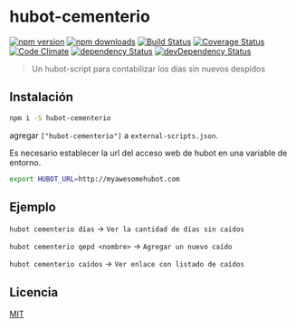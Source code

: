 # hubot-cementerio

[![npm version](https://img.shields.io/npm/v/hubot-cementerio.svg?style=flat-square)](https://www.npmjs.com/package/hubot-cementerio)
[![npm downloads](https://img.shields.io/npm/dm/hubot-cementerio.svg?style=flat-square)](https://www.npmjs.com/package/hubot-cementerio)
[![Build Status](https://img.shields.io/travis/lgaticaq/hubot-cementerio.svg?style=flat-square)](https://travis-ci.org/lgaticaq/hubot-cementerio)
[![Coverage Status](https://img.shields.io/coveralls/lgaticaq/hubot-cementerio/master.svg?style=flat-square)](https://coveralls.io/github/lgaticaq/hubot-cementerio?branch=master)
[![Code Climate](https://img.shields.io/codeclimate/github/lgaticaq/hubot-cementerio.svg?style=flat-square)](https://codeclimate.com/github/lgaticaq/hubot-cementerio)
[![dependency Status](https://img.shields.io/david/lgaticaq/hubot-cementerio.svg?style=flat-square)](https://david-dm.org/lgaticaq/hubot-cementerio#info=dependencies)
[![devDependency Status](https://img.shields.io/david/dev/lgaticaq/hubot-cementerio.svg?style=flat-square)](https://david-dm.org/lgaticaq/hubot-cementerio#info=devDependencies)

> Un hubot-script para contabilizar los días sin nuevos despidos

## Instalación
```bash
npm i -S hubot-cementerio
```

agregar `["hubot-cementerio"]` a `external-scripts.json`.

Es necesario establecer la url del acceso web de hubot en una variable de entorno.

```bash
export HUBOT_URL=http://myawesomehubot.com
```

## Ejemplo

`hubot cementerio días` -> `Ver la cantidad de días sin caídos`

`hubot cementerio qepd <nombre>` -> `Agregar un nuevo caído`

`hubot cementerio caídos` -> `Ver enlace con listado de caídos`

## Licencia

[MIT](https://tldrlegal.com/license/mit-license)
